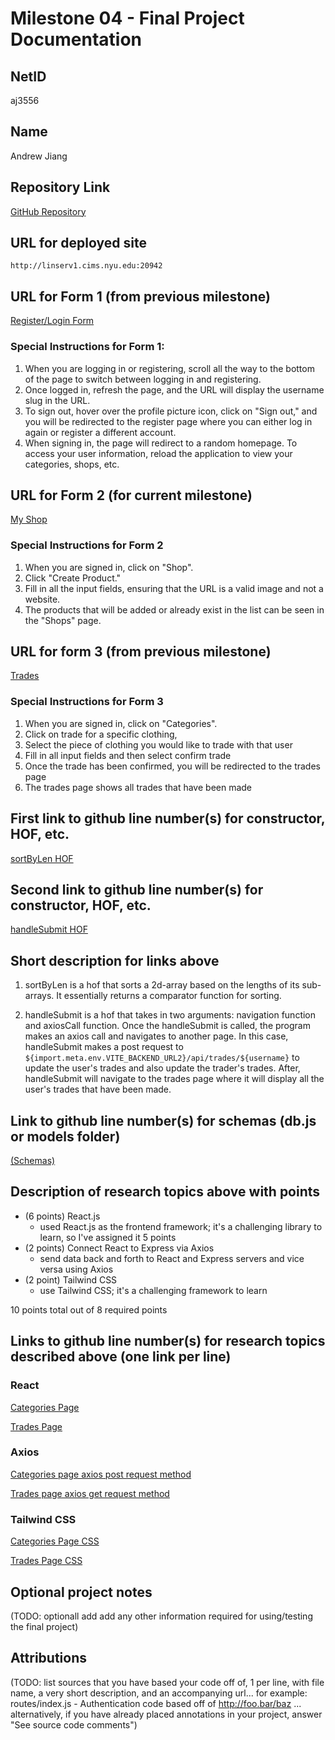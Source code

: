 Milestone 04 - Final Project Documentation
===

NetID
---
aj3556

Name
---
Andrew Jiang

Repository Link
---
[GitHub Repository](https://github.com/nyu-csci-ua-0467-001-002-fall-2024/final-project-AndrewJ1234)

URL for deployed site 
---
`http://linserv1.cims.nyu.edu:20942`

## URL for Form 1 (from previous milestone)
[Register/Login Form](http://linserv1.cims.nyu.edu:20942/register)

### Special Instructions for Form 1:
1. When you are logging in or registering, scroll all the way to the bottom of the page to switch between logging in and registering.
2. Once logged in, refresh the page, and the URL will display the username slug in the URL.
3. To sign out, hover over the profile picture icon, click on "Sign out," and you will be redirected to the register page where you can either log in again or register a different account.
4. When signing in, the page will redirect to a random homepage. To access your user information, reload the application to view your categories, shops, etc.

## URL for Form 2 (for current milestone)
[My Shop](http://linserv1.cims.nyu.edu:20942/myshops/:username?)

### Special Instructions for Form 2
1. When you are signed in, click on "Shop".
2. Click "Create Product."
3. Fill in all the input fields, ensuring that the URL is a valid image and not a website.
4. The products that will be added or already exist in the list can be seen in the "Shops" page.

URL for form 3 (from previous milestone) 
---
[Trades](http://linserv1.cims.nyu.edu:20942/trades/:username?)

### Special Instructions for Form 3
1. When you are signed in, click on "Categories". 
2. Click on trade for a specific clothing, 
3. Select the piece of clothing you would like to trade with that user
4. Fill in all input fields and then select confirm trade
5. Once the trade has been confirmed, you will be redirected to the trades page
6. The trades page shows all trades that have been made

First link to github line number(s) for constructor, HOF, etc.
---
[sortByLen HOF](https://github.com/nyu-csci-ua-0467-001-002-fall-2024/final-project-AndrewJ1234/blob/1fca1e6dca316758d7df789c8eb1f38cc1d103ad/front-end/cloz-exchange-front-end/src/pages/Categories.jsx#L117-L122)

Second link to github line number(s) for constructor, HOF, etc.
---
[handleSubmit HOF](https://github.com/nyu-csci-ua-0467-001-002-fall-2024/final-project-AndrewJ1234/blob/1fca1e6dca316758d7df789c8eb1f38cc1d103ad/front-end/cloz-exchange-front-end/src/pages/Categories.jsx#L30-L51)

Short description for links above
---
1. sortByLen is a hof that sorts a 2d-array based on the lengths of its sub-arrays. It essentially returns a comparator function for sorting. 

2. handleSubmit is a hof that takes in two arguments: navigation function and axiosCall function. Once the handleSubmit is called, the program makes an axios call and navigates to another page. In this case, handleSubmit makes a post request to `${import.meta.env.VITE_BACKEND_URL2}/api/trades/${username}` to update the user's trades and also update the trader's trades. After, handleSubmit will navigate to the trades page where it will display all the user's trades that have been made. 

Link to github line number(s) for schemas (db.js or models folder)
---
[(Schemas)](https://github.com/nyu-csci-ua-0467-001-002-fall-2024/final-project-AndrewJ1234/blob/6730e754d468f9381ed76e60531a97008985efed/back-end/src/models/db.mjs)

Description of research topics above with points
---
* (6 points) React.js
    * used React.js as the frontend framework; it's a challenging library to learn, so I've assigned it 5 points
* (2 points) Connect React to Express via Axios
    * send data back and forth to React and Express servers and vice versa using Axios
* (2 point) Tailwind CSS
    * use Tailwind CSS; it's a challenging framework to learn
  
10 points total out of 8 required points

Links to github line number(s) for research topics described above (one link per line)
---

### React

[Categories Page](https://github.com/nyu-csci-ua-0467-001-002-fall-2024/final-project-AndrewJ1234/blob/6730e754d468f9381ed76e60531a97008985efed/front-end/cloz-exchange-front-end/src/pages/Categories.jsx#L8-L261)

[Trades Page](https://github.com/nyu-csci-ua-0467-001-002-fall-2024/final-project-AndrewJ1234/blob/6730e754d468f9381ed76e60531a97008985efed/front-end/cloz-exchange-front-end/src/pages/Trades.jsx#L5-L43)

### Axios

[Categories page axios post request method](https://github.com/nyu-csci-ua-0467-001-002-fall-2024/final-project-AndrewJ1234/blob/be47e2d6762e296d1f47d1acb2dd1ab5af5a2d68/front-end/cloz-exchange-front-end/src/pages/Categories.jsx#L30-L33)

[Trades page axios get request method](https://github.com/nyu-csci-ua-0467-001-002-fall-2024/final-project-AndrewJ1234/blob/be47e2d6762e296d1f47d1acb2dd1ab5af5a2d68/front-end/cloz-exchange-front-end/src/pages/Trades.jsx#L10-L20)

### Tailwind CSS

[Categories Page CSS](https://github.com/nyu-csci-ua-0467-001-002-fall-2024/final-project-AndrewJ1234/blob/be47e2d6762e296d1f47d1acb2dd1ab5af5a2d68/front-end/cloz-exchange-front-end/src/pages/Categories.jsx#L134-L234)

[Trades Page CSS](https://github.com/nyu-csci-ua-0467-001-002-fall-2024/final-project-AndrewJ1234/blob/6730e754d468f9381ed76e60531a97008985efed/front-end/cloz-exchange-front-end/src/pages/Trades.jsx#L26-L33)

Optional project notes 
--- 
(TODO: optionall add add any other information required for using/testing the final project)

Attributions
---
(TODO:  list sources that you have based your code off of, 1 per line, with file name, a very short description, and an accompanying url... for example: routes/index.js - Authentication code based off of http://foo.bar/baz ... alternatively, if you have already placed annotations in your project, answer "See source code comments")


